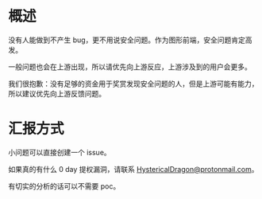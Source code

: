 # 概述

没有人能做到不产生 bug，更不用说安全问题。作为图形前端，安全问题肯定高发。

一般问题也会在上游出现，所以请优先向上游反应，上游涉及到的用户会更多。

我们很抱歉：没有足够的资金用于奖赏发现安全问题的人，但是上游可能有能力，所以建议优先向上游反馈问题。

# 汇报方式

小问题可以直接创建一个 issue。

如果真的有什么 0 day 提权漏洞，请联系 <HystericalDragon@protonmail.com>。

有切实的分析的话可以不需要 poc。
